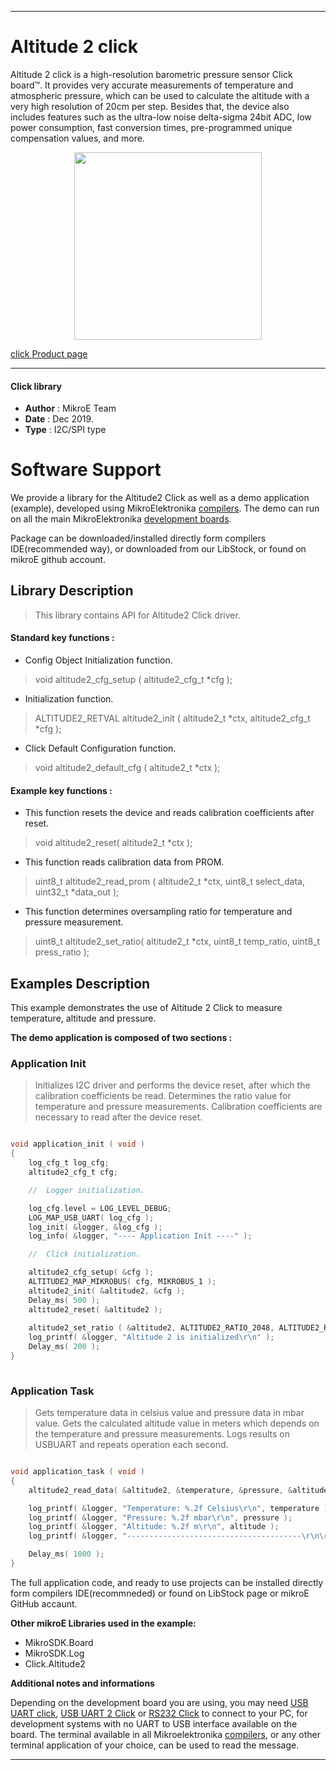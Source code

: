 

---
# Altitude 2 click

Altitude 2 click is a high-resolution barometric pressure sensor Click board™. It provides very accurate measurements of temperature and atmospheric pressure, which can be used to calculate the altitude with a very high resolution of 20cm per step. Besides that, the device also includes features such as the ultra-low noise delta-sigma 24bit ADC, low power consumption, fast conversion times, pre-programmed unique compensation values, and more.

<p align="center">
  <img src="http://download.mikroe.com/images/click_for_ide/altitude2_click.png" height=300px>
</p>

[click Product page](https://www.mikroe.com/altitude-2-click)

---


#### Click library 

- **Author**        : MikroE Team
- **Date**          : Dec 2019.
- **Type**          : I2C/SPI type


# Software Support

We provide a library for the Altitude2 Click 
as well as a demo application (example), developed using MikroElektronika 
[compilers](http://shop.mikroe.com/compilers). 
The demo can run on all the main MikroElektronika [development boards](http://shop.mikroe.com/development-boards).

Package can be downloaded/installed directly form compilers IDE(recommended way), or downloaded from our LibStock, or found on mikroE github account. 

## Library Description

> This library contains API for Altitude2 Click driver.

#### Standard key functions :

- Config Object Initialization function.
> void altitude2_cfg_setup ( altitude2_cfg_t *cfg ); 
 
- Initialization function.
> ALTITUDE2_RETVAL altitude2_init ( altitude2_t *ctx, altitude2_cfg_t *cfg );

- Click Default Configuration function.
> void altitude2_default_cfg ( altitude2_t *ctx );


#### Example key functions :

- This function resets the device and reads calibration coefficients after reset.
> void altitude2_reset( altitude2_t *ctx );
 
- This function reads calibration data from PROM.
> uint8_t altitude2_read_prom ( altitude2_t *ctx, uint8_t select_data, uint32_t *data_out );

- This function determines oversampling ratio for temperature and pressure measurement.
> uint8_t altitude2_set_ratio( altitude2_t *ctx, uint8_t temp_ratio, uint8_t press_ratio );

## Examples Description

This example demonstrates the use of Altitude 2 Click to measure temperature, altitude and pressure.

**The demo application is composed of two sections :**

### Application Init 

> Initializes I2C driver and performs the device reset,
> after which the calibration coefficients be read.
> Determines the ratio value for temperature and pressure measurements.
> Calibration coefficients are necessary to read after the device reset.

```c

void application_init ( void )
{
    log_cfg_t log_cfg;
    altitude2_cfg_t cfg;

    //  Logger initialization.

    log_cfg.level = LOG_LEVEL_DEBUG;
    LOG_MAP_USB_UART( log_cfg );
    log_init( &logger, &log_cfg );
    log_info( &logger, "---- Application Init ----" );

    //  Click initialization.

    altitude2_cfg_setup( &cfg );
    ALTITUDE2_MAP_MIKROBUS( cfg, MIKROBUS_1 );
    altitude2_init( &altitude2, &cfg );
    Delay_ms( 500 );
    altitude2_reset( &altitude2 );
    
    altitude2_set_ratio ( &altitude2, ALTITUDE2_RATIO_2048, ALTITUDE2_RATIO_2048 );
    log_printf( &logger, "Altitude 2 is initialized\r\n" );
    Delay_ms( 200 );
}
  
```

### Application Task

> Gets temperature data in celsius value and pressure data in mbar value.
> Gets the calculated altitude value in meters which depends on the temperature and pressure measurements.
> Logs results on USBUART and repeats operation each second.

```c

void application_task ( void )
{
    altitude2_read_data( &altitude2, &temperature, &pressure, &altitude );

    log_printf( &logger, "Temperature: %.2f Celsius\r\n", temperature );
    log_printf( &logger, "Pressure: %.2f mbar\r\n", pressure );
    log_printf( &logger, "Altitude: %.2f m\r\n", altitude );
    log_printf( &logger, "---------------------------------------\r\n\r\n" );

    Delay_ms( 1000 );
}  

```

The full application code, and ready to use projects can be  installed directly form compilers IDE(recommneded) or found on LibStock page or mikroE GitHub accaunt.

**Other mikroE Libraries used in the example:** 

- MikroSDK.Board
- MikroSDK.Log
- Click.Altitude2

**Additional notes and informations**

Depending on the development board you are using, you may need 
[USB UART click](http://shop.mikroe.com/usb-uart-click), 
[USB UART 2 Click](http://shop.mikroe.com/usb-uart-2-click) or 
[RS232 Click](http://shop.mikroe.com/rs232-click) to connect to your PC, for 
development systems with no UART to USB interface available on the board. The 
terminal available in all Mikroelektronika 
[compilers](http://shop.mikroe.com/compilers), or any other terminal application 
of your choice, can be used to read the message.



---
